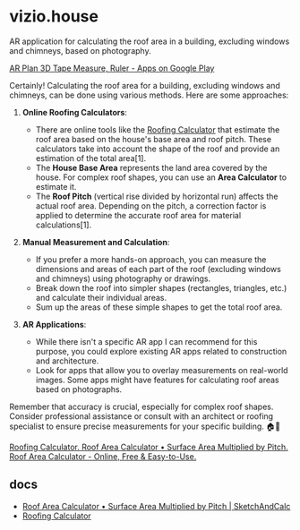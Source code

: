 # vizio.house

AR application for calculating the roof area in a building, excluding windows and chimneys, based on photography.

[AR Plan 3D Tape Measure, Ruler - Apps on Google Play](https://play.google.com/store/apps/details?id=com.grymala.arplan&hl=en_US)



Certainly! Calculating the roof area for a building, excluding windows and chimneys, can be done using various methods. Here are some approaches:

1. **Online Roofing Calculators**:
   - There are online tools like the [Roofing Calculator](https://www.calculator.net/roofing-calculator.html) that estimate the roof area based on the house's base area and roof pitch. These calculators take into account the shape of the roof and provide an estimation of the total area[1].
   - The **House Base Area** represents the land area covered by the house. For complex roof shapes, you can use an **Area Calculator** to estimate it.
   - The **Roof Pitch** (vertical rise divided by horizontal run) affects the actual roof area. Depending on the pitch, a correction factor is applied to determine the accurate roof area for material calculations[1].

2. **Manual Measurement and Calculation**:
   - If you prefer a more hands-on approach, you can measure the dimensions and areas of each part of the roof (excluding windows and chimneys) using photography or drawings.
   - Break down the roof into simpler shapes (rectangles, triangles, etc.) and calculate their individual areas.
   - Sum up the areas of these simple shapes to get the total roof area.

3. **AR Applications**:
   - While there isn't a specific AR app I can recommend for this purpose, you could explore existing AR apps related to construction and architecture.
   - Look for apps that allow you to overlay measurements on real-world images. Some apps might have features for calculating roof areas based on photographs.

Remember that accuracy is crucial, especially for complex roof shapes. Consider professional assistance or consult with an architect or roofing specialist to ensure precise measurements for your specific building. 🏠📏


[Roofing Calculator. ](https://www.calculator.net/roofing-calculator.html)
[Roof Area Calculator • Surface Area Multiplied by Pitch.](https://www.sketchandcalc.com/blog/roof-area-calculator/)
[Roof Area Calculator - Online, Free & Easy-to-Use.](https://roofonline.com/roof-area-calculator/)



## docs

+ [Roof Area Calculator • Surface Area Multiplied by Pitch | SketchAndCalc](https://www.sketchandcalc.com/blog/roof-area-calculator/)
+ [Roofing Calculator](https://www.calculator.net/roofing-calculator.html)
 
